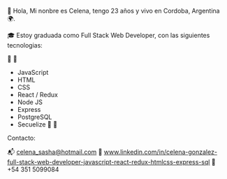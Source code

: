 👋 Hola, Mi nonbre es Celena, tengo 23 años y vivo en Cordoba, Argentina 🌍.

🎓 Estoy graduada como Full Stack Web Developer, con las siguientes tecnologias: 

 🔨 🔧
- JavaScript
- HTML
- CSS
- React / Redux
- Node JS
- Express
- PostgreSQL
- Secuelize
🔨 🔧

Contacto:

📬 celena_sasha@hotmail.com
💼 www.linkedin.com/in/celena-gonzalez-full-stack-web-developer-javascript-react-redux-htmlcss-express-sql
📱  +54 351 5099084




